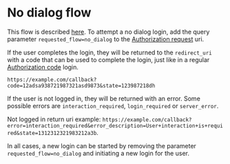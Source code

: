 <!-- START_METADATA
---
title: No dialog flow
sidebar_position: 30
---
END_METADATA -->

# No dialog flow

This flow is described [here](../overview.md#no-dialog-flow---log-the-user-in-directly-when-possible). To attempt a no dialog login, add the query parameter `requested_flow=no_dialog` to the [Authorization request](../integration.md#oauth-20-authorize) uri.

If the user completes the login, they will be returned to the `redirect_uri` with a code that can be used to complete the login, just like in a regular [Authorization code](../core-concepts.md#authorization-code-grant) login.

`https://example.com/callback?code=12adsa938721987321asd9873&state=123987218dh`

If the user is not logged in, they will be returned with an error. Some possible errors are `interaction_required`, `login_required` or `server_error`.

Not logged in return uri example: `https://example.com/callback?error=interaction_required&error_description=User+interaction+is+required&state=1312312321983212a3b`.

In all cases, a new login can be started by removing the parameter `requested_flow=no_dialog` and initiating a new login for the user.
